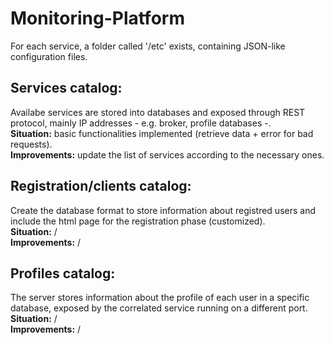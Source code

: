 # Monitoring-Platform
For each service, a folder called '/etc' exists, containing JSON-like configuration files.
## Services catalog: 
Availabe services are stored into databases and exposed through REST protocol, mainly IP addresses - e.g. broker, profile databases -.\
**Situation:** basic functionalities implemented (retrieve data + error for bad requests).\
**Improvements:** update the list of services according to the necessary ones.
## Registration/clients catalog:
Create the database format to store information about registred users and include the html page for the registration phase (customized).\
**Situation:** /\
**Improvements:** /
## Profiles catalog:
The server stores information about the profile of each user in a specific database, exposed by the correlated service running on  a different port.\
**Situation:** /\
**Improvements:** /

